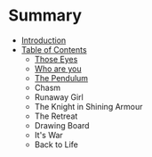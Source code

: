 # Summary

* [Introduction](README.md)
* [Table of Contents](chapter1.md)
   * [Those Eyes](those_eyes.md)
   * [Who are you](who_are_you.md)
   * [The Pendulum](the_pendulum.md)
   * Chasm
   * Runaway Girl
   * The Knight in Shining Armour
   * The Retreat
   * Drawing Board
   * It's War
   * Back to Life

